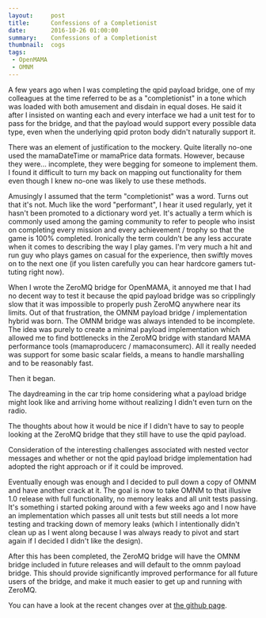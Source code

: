 ```yaml
---
layout:     post
title:      Confessions of a Completionist
date:       2016-10-26 01:00:00
summary:    Confessions of a Completionist
thumbnail:  cogs
tags:
 - OpenMAMA
 - OMNM
---
```


A few years ago when I was completing the qpid payload bridge, one of my colleagues at the time referred to be as a "completionist" in a tone which was loaded with both amusement and disdain in equal doses. He said it after I insisted on wanting each and every interface we had a unit test for to pass for the bridge, and that the payload would support every possible data type, even when the underlying qpid proton body didn't naturally support it.

There was an element of justification to the mockery. Quite literally no-one used the mamaDateTime or mamaPrice data formats. However, because they were... incomplete, they were begging for someone to implement them. I found it difficult to turn my back on mapping out functionality for them even though I knew no-one was likely to use these methods.

Amusingly I assumed that the term "completionist" was a word. Turns out that it's not. Much like the word "performant", I hear it used regularly, yet it hasn't been promoted to a dictionary word yet. It's actually a term which is commonly used among the gaming community to refer to people who insist on completing every mission and every achievement / trophy so that the game is 100% completed. Ironically the term couldn't be any less accurate when it comes to describing the way I play games. I'm very much a hit and run guy who plays games on casual for the experience, then swiftly moves on to the next one (if you listen carefully you can hear hardcore gamers tut-tuting right now).

When I wrote the ZeroMQ bridge for OpenMAMA, it annoyed me that I had no decent way to test it because the qpid payload bridge was so cripplingly slow that it was impossible to properly push ZeroMQ anywhere near its limits. Out of that frustration, the OMNM payload bridge / implementation hybrid was born. The OMNM bridge was always intended to be incomplete. The idea was purely to create a minimal payload implementation which allowed me to find bottlenecks in the ZeroMQ bridge with standard MAMA performance tools (mamaproducerc / mamaconsumerc). All it really needed was support for some basic scalar fields, a means to handle marshalling and to be reasonably fast.

Then it began.

The daydreaming in the car trip home considering what a payload bridge might look like and arriving home without realizing I didn't even turn on the radio.

The thoughts about how it would be nice if I didn't have to say to people looking at the ZeroMQ bridge that they still have to use the qpid payload.

Consideration of the interesting challenges associated with nested vector messages and whether or not the qpid payload bridge implementation had adopted the right approach or if it could be improved.

Eventually enough was enough and I decided to pull down a copy of OMNM and have another crack at it. The goal is now to take OMNM to that illusive 1.0 release with full functionality, no memory leaks and all unit tests passing. It's something i started poking around with a few weeks ago and I now have an implementation which passes all unit tests but still needs a lot more testing and tracking down of memory leaks (which I intentionally didn't clean up as I went along because I was always ready to pivot and start again if I decided I didn't like the design).

After this has been completed, the ZeroMQ bridge will have the OMNM bridge included in future releases and will default to the omnm payload bridge. This should provide significantly improved performance for all future users of the bridge, and make it much easier to get up and running with ZeroMQ.

You can have a look at the recent changes over at [the github page](https://github.com/fquinner/OpenMAMA-omnm).